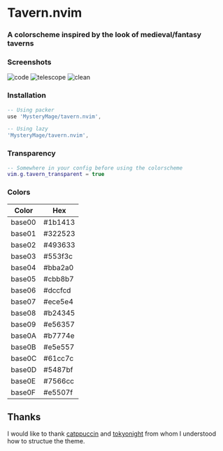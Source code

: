 # Tavern.nvim

### A colorscheme inspired by the look of medieval/fantasy taverns

### Screenshots
![code](https://github.com/user-attachments/assets/0ff8d482-7724-447f-96e4-4fa791c871bb)
![telescope](https://github.com/user-attachments/assets/3c39f8bf-e381-4817-9642-37f5b9fb84e2)
![clean](https://github.com/user-attachments/assets/909418d5-b048-47f8-b504-4d799513e7f1)



### Installation
```lua
-- Using packer
use 'MysteryMage/tavern.nvim',

-- Using lazy
'MysteryMage/tavern.nvim',

```

### Transparency
```lua
-- Somewhere in your config before using the colorscheme
vim.g.tavern_transparent = true
```

### Colors
| Color      | Hex        |
|------------|------------|
| base00     | #1b1413    |
| base01     | #322523    |
| base02     | #493633    |
| base03     | #553f3c    |
| base04     | #bba2a0    |
| base05     | #cbb8b7    |
| base06     | #dccfcd    |
| base07     | #ece5e4    |
| base08     | #b24345    |
| base09     | #e56357    |
| base0A     | #b7774e    |
| base0B     | #e5e557    |
| base0C     | #61cc7c    |
| base0D     | #5487bf    |
| base0E     | #7566cc    |
| base0F     | #e5507f    |
               
## Thanks
I would like to thank [catppuccin](https://github.com/catppuccin/nvim)
and [tokyonight](https://github.com/folke/tokyonight.nvim) from whom I understood how to structue the theme.
